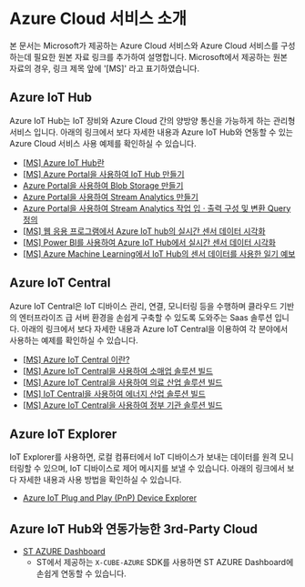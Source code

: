 # Azure Cloud 서비스 소개

본 문서는 Microsoft가 제공하는 Azure Cloud 서비스와 Azure Cloud 서비스를 구성하는데 필요한 원본 자료 링크를 추가하여 설명합니다. Microsoft에서 제공하는 원본 자료의 경우, 링크 제목 앞에 '[MS]' 라고 표기하였습니다.


## Azure IoT Hub

Azure IoT Hub는 IoT 장비와 Azure Cloud 간의 양방양 통신을 가능하게 하는 관리형 서비스 입니다.
아래의 링크에서 보다 자세한 내용과 Azure IoT Hub와 연동할 수 있는 Azure Cloud 서비스 사용 예제를 확인하실 수 있습니다.

- [[MS] Azure IoT Hub란 ](https://docs.microsoft.com/ko-kr/azure/iot-hub/about-iot-hub)
- [[MS] Azure Portal을 사용하여 IoT Hub 만들기](https://docs.microsoft.com/ko-kr/azure/iot-hub/iot-hub-create-through-portal)
- [Azure Portal을 사용하여 Blob Storage 만들기](https://github.com/Wiznet/azure-iot-kr/blob/master/docs/Azure_Cloud/create_blob_storage_through_azure_portal.md)
- [Azure Portal을 사용하여 Stream Analytics 만들기](https://github.com/Wiznet/azure-iot-kr/blob/master/docs/Azure_Cloud/create_stream_analytics_through_azure_portal.md)
- [Azure Portal을 사용하여 Stream Analytics 작업 입 · 출력 구성 및 변환 Query 정의](https://github.com/Wiznet/azure-iot-kr/blob/master/docs/Azure_Cloud/configure_stream_analytics_job_input_output_and_define_the_transformation_query_through_azure_portal.md)
- [[MS] 웹 응용 프로그램에서 Azure IoT hub의 실시간 센서 데이터 시각화](https://docs.microsoft.com/ko-kr/azure/iot-hub/iot-hub-live-data-visualization-in-web-apps)
- [[MS] Power BI를 사용하여 Azure IoT Hub에서 실시간 센서 데이터 시각화](https://docs.microsoft.com/ko-kr/azure/iot-hub/iot-hub-live-data-visualization-in-power-bi)
- [[MS] Azure Machine Learning에서 IoT Hub의 센서 데이터를 사용한 일기 예보](https://docs.microsoft.com/ko-kr/azure/iot-hub/iot-hub-weather-forecast-machine-learning)


## Azure IoT Central
Azure IoT Central은 IoT 디바이스 관리, 연결, 모니터링 등을 수행하며 클라우드 기반의 엔터프라이즈 급 서버 환경을 손쉽게 구축할 수 있도록 도와주는 Saas 솔루션 입니다.
아래의 링크에서 보다 자세한 내용과 Azure IoT Central을 이용하여 각 분야에서 사용하는 예제를 확인하실 수 있습니다.

- [[MS] Azure IoT Central 이란?](https://docs.microsoft.com/ko-kr/azure/iot-central/core/overview-iot-central)
- [[MS] Azure IoT Central을 사용하여 소매업 솔루션 빌드](https://docs.microsoft.com/ko-kr/azure/iot-central/retail/overview-iot-central-retail-pnp)
- [[MS] Azure IoT Central을 사용하여 의료 산업 솔루션 빌드](https://docs.microsoft.com/ko-kr/azure/iot-central/healthcare/overview-iot-central-healthcare)
- [[MS] IoT Central을 사용하여 에너지 산업 솔루션 빌드](https://docs.microsoft.com/ko-kr/azure/iot-central/energy/overview-iot-central-energy)
- [[MS] Azure IoT Central을 사용하여 정부 기관 솔루션 빌드](https://docs.microsoft.com/ko-kr/azure/iot-central/government/overview-iot-central-government)

## Azure IoT Explorer 
IoT Explorer를 사용하면, 로컬 컴퓨터에서 IoT 디바이스가 보내는 데이터를 원격 모니터링할 수 있으며, IoT 디바이스로 제어 메시지를 보낼 수 있습니다.
아래의 링크에서 보다 자세한 내용과 사용 방법을 확인하실 수 있습니다.

- [Azure IoT Plug and Play (PnP) Device Explorer](https://github.com/Azure/azure-iot-explorer#getting-azure-iot-explorer)

## Azure IoT Hub와 연동가능한 3rd-Party Cloud
- [ST AZURE Dashboard]()
  - ST에서 제공하는 `X-CUBE-AZURE` SDK를 사용하면 ST AZURE Dashboard에 손쉽게 연동할 수 있습니다.